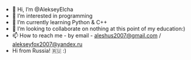 - 👋 Hi, I’m @AlekseyElcha
- 👀 I’m interested in programming
- 🌱 I’m currently learning Python & C++
- 💞️ I’m looking to collaborate on nothing at this point of my education:)
- 📫 How to reach me - by email - aleshus2007@gmail.com / alekseyfox2007@yandex.ru
- Hi from Russia! 🇷🇺 :)
<!---
AlekseyElcha/AlekseyElcha is a ✨ special ✨ repository because its `README.md` (this file) appears on your GitHub profile.
You can click the Preview link to take a look at your changes.
--->
